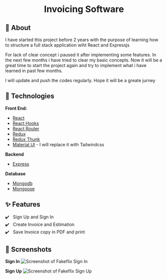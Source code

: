 <h1 align="center">Invoicing Software</h1>

## 🎯 About

I have started this project before 2 years with the purpose of learning how to structure a full stack application wiht React and Expressjs<br/>

For lack of clear concept i paused it after implementing some features. In the next few months i have tried to clear my basic concepts. Now it will be a great time to start the project again and try to implement what i have learned in past few months. <br/>

I will update and push the codes regularly. Hope it will be a greate jurney<br/>

## :rocket: Technologies

**Front End:**

- [React](https://reactjs.org/)
- [React Hooks](https://reactjs.org/docs/hooks-intro.html)
- [React Router](https://reactrouter.com/web/guides/quick-start)
- [Redux](https://redux.js.org/)
- [Redux Thunk](https://github.com/reduxjs/redux-thunk)
- [Material UI](https://v4.mui.com/) - I will replace it with Tailwindcss

**Backend**

- [Express](https://expressjs.com/)

**Database**

- [Mongodb](https://www.mongodb.com/)
- [Mongoose](https://mongoosejs.com/)


## :sparkles: Features

:heavy_check_mark: &nbsp;&nbsp;Sign Up and Sign In<br/>
:heavy_check_mark: &nbsp;&nbsp;Create Invoice and Estimation<br />
:heavy_check_mark: &nbsp;&nbsp;Save Invoice copy in PDF and print<br />

## 📸 Screenshots

**Sign In**
![Screenshot of Fakeflix Sign In](https://cdn.jsdelivr.net/gh/Th3Wall/assets-cdn/Fakeflix/screenshots/Fakeflix_SignIn.jpg)
<br/>

**Sign Up**
![Screenshot of Fakeflix Sign Up](https://cdn.jsdelivr.net/gh/Th3Wall/assets-cdn/Fakeflix/screenshots/Fakeflix_SignUp.jpg)
<br/>



